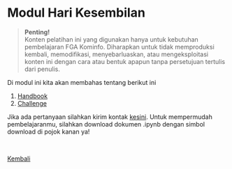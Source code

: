 <h1>Modul Hari Kesembilan</h1>

>**Penting!**</br>Konten pelatihan ini yang digunakan hanya untuk kebutuhan pembelajaran FGA Kominfo. Diharapkan untuk tidak memproduksi kembali, memodifikasi, menyebarluaskan, atau mengeksploitasi konten ini dengan cara atau bentuk apapun tanpa persetujuan tertulis dari penulis.

<p>Di modul ini kita akan membahas tentang berikut ini</p>
<ol>
    <li><a href="https://github.com/AbelKristanto/learning-course/blob/1bb5f266f046863c36fd923f49da1b2b4702c5b6/fga2022/day-9/Day-9.pdf">Handbook</a></li>
    <li><a href="https://nbviewer.org/github/AbelKristanto/learning-course/blob/1bb5f266f046863c36fd923f49da1b2b4702c5b6/fga2022/day-9/task_recap_day9.ipynb">Challenge</a></li>
</ol>

Jika ada pertanyaan silahkan kirim kontak [kesini](https://id.linkedin.com/in/abelkristanto/in). Untuk mempermudah pembelajaranmu, silahkan download dokumen .ipynb dengan simbol download di pojok kanan ya!

</br>

[Kembali](https://github.com/AbelKristanto/learning-course/blob/main/fga2022/README.md)
